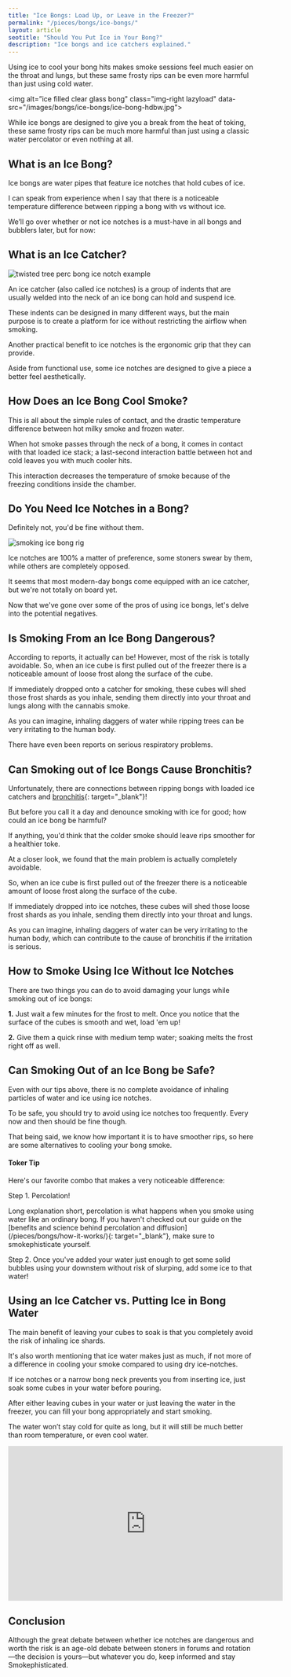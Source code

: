 ```yaml
---
title: "Ice Bongs: Load Up, or Leave in the Freezer?"
permalink: "/pieces/bongs/ice-bongs/"
layout: article
seotitle: "Should You Put Ice in Your Bong?" 
description: "Ice bongs and ice catchers explained."
---
```


Using ice to cool your bong hits makes smoke sessions feel much easier on the throat and lungs, but these same frosty rips can be even more harmful than just using cold water.

<img alt=”ice filled clear glass bong" class="img-right lazyload" data-src="/images/bongs/ice-bongs/ice-bong-hdbw.jpg">

While ice bongs are designed to give you a break from the heat of toking, these same frosty rips can be much more harmful than just using a classic water percolator or even nothing at all.

## What is an Ice Bong?

Ice bongs are water pipes that feature ice notches that hold cubes of ice.

I can speak from experience when I say that there is a noticeable temperature difference between ripping a bong with vs without ice. 

We’ll go over whether or not ice notches is a must-have in all bongs and bubblers later, but for now:

## What is an Ice Catcher?

<img alt="twisted tree perc bong ice notch example" class="lazyload img-right" data-src="/images/bongs/ice-bong/labeled-twisted-tree-ice-bongs.jpg">

An ice catcher (also called ice notches) is a group of indents that are usually welded into the neck of an ice bong can hold and suspend ice.

These indents can be designed in many different ways, but the main purpose is to create a platform for ice without restricting the airflow when smoking.

Another practical benefit to ice notches is the ergonomic grip that they can provide.

Aside from functional use, some ice notches are designed to give a piece a better feel aesthetically.

## How Does an Ice Bong Cool Smoke?

This is all about the simple rules of contact, and the drastic temperature difference between hot milky smoke and frozen water.

When hot smoke passes through the neck of a bong, it comes in contact with that loaded ice stack; a last-second interaction battle between hot and cold leaves you with much cooler hits.

This interaction decreases the temperature of smoke because of the freezing conditions inside the chamber.

## Do You Need Ice Notches in a Bong?

Definitely not, you'd be fine without them.

<img alt="smoking ice bong rig" class="lazyload img-middle" data-src="/images/bongs/ice-bongs/ice-bong-rip.gif">

Ice notches are 100% a matter of preference, some stoners swear by them, while others are completely opposed.

It seems that most modern-day bongs come equipped with an ice catcher, but we're not totally on board yet.

Now that we've gone over some of the pros of using ice bongs, let's delve into the potential negatives.

## Is Smoking From an Ice Bong Dangerous?

According to reports, it actually can be! However, most of the risk is totally avoidable.
So, when an ice cube is first pulled out of the freezer there is a noticeable amount of loose frost along the surface of the cube.

If immediately dropped onto a catcher for smoking, these cubes will shed those frost shards as you inhale, sending them directly into your throat and lungs along with the cannabis smoke.

As you can imagine, inhaling daggers of water while ripping trees can be very irritating to the human body.

There have even been reports on serious respiratory problems.

## Can Smoking out of Ice Bongs Cause Bronchitis?

Unfortunately, there are connections between ripping bongs with loaded ice catchers and [bronchitis](https://medlineplus.gov/chronicbronchitis.html){: target="_blank"}!

But before you call it a day and denounce smoking with ice for good; how could an ice bong be harmful?

If anything, you'd think that the colder smoke should leave rips smoother for a healthier toke.

At a closer look, we found that the main problem is actually completely avoidable.

So, when an ice cube is first pulled out of the freezer there is a noticeable amount of loose frost along the surface of the cube.

If immediately dropped into ice notches, these cubes will shed those loose frost shards as you inhale, sending them directly into your throat and lungs.

As you can imagine, inhaling daggers of water can be very irritating to the human body, which can contribute to the cause of bronchitis if the irritation is serious. 

## How to Smoke Using Ice Without Ice Notches

There are two things you can do to avoid damaging your lungs while smoking out of ice bongs:

**1.** Just wait a few minutes for the frost to melt. Once you notice that the surface of the cubes is smooth and wet, load 'em up!

**2.** Give them a quick rinse with medium temp water; soaking melts the frost right off as well.

## Can Smoking Out of an Ice Bong be Safe?

Even with our tips above, there is no complete avoidance of inhaling particles of water and ice using ice notches.

To be safe, you should try to avoid using ice notches too frequently. Every now and then should be fine though.

That being said, we know how important it is to have smoother rips, so here are some alternatives to cooling your bong smoke.

<div class="toker-tip">
	<h4>Toker Tip<i class="box-icon-spacing fas fa-check"></i></h4>
	<p>Here's our favorite combo that makes a very noticeable difference:</p>
	<p>Step 1. Percolation!</p>
	<p>Long explanation short, percolation is what happens when you smoke using water like an ordinary bong. If you haven't checked out our guide on the [benefits and science behind percolation and diffusion](/pieces/bongs/how-it-works/){: target="_blank"}, make sure to smokephisticate yourself.</p>
	<p>Step 2. Once you've added your water just enough to get some solid bubbles using your downstem without risk of slurping, add some ice to that water!</p>
</div>

## Using an Ice Catcher vs. Putting Ice in Bong Water

The main benefit of leaving your cubes to soak is that you completely avoid the risk of inhaling ice shards.

It's also worth mentioning that ice water makes just as much, if not more of a difference in cooling your smoke compared to using dry ice-notches.

If ice notches or a narrow bong neck prevents you from inserting ice, just soak some cubes in your water before pouring. 

After either leaving cubes in your water or just leaving the water in the freezer, you can fill your bong appropriately and start smoking.

The water won’t stay cold for quite as long, but it will still be much better than room temperature, or even cool water.

<div class="iframeVideo">
<iframe width="560" height="315" src="https://www.youtube.com/embed/oUwKI0Tai6U" frameborder="0" allow="accelerometer; autoplay; encrypted-media; gyroscope; picture-in-picture" allowfullscreen></iframe>
</div>

## Conclusion

Although the great debate between whether ice notches are dangerous and worth the risk is an age-old debate between stoners in forums and rotation—the decision is yours—but whatever you do, keep informed and stay Smokephisticated.